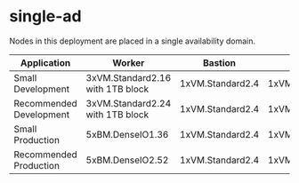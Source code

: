 # single-ad
Nodes in this deployment are placed in a single availability domain.

| Application             | Worker                           | Bastion          | Utility          | Master           |
|-------------------------|----------------------------------|------------------|------------------|------------------|
| Small Development       | 3xVM.Standard2.16 with 1TB block | 1xVM.Standard2.4 | 1xVM.Standard2.8 |                  |                   
| Recommended Development | 3xVM.Standard2.24 with 1TB block | 1xVM.Standard2.4 | 1xVM.Standard2.8 |                  |
| Small Production        | 5xBM.DenseIO1.36                 | 1xVM.Standard2.4 | 1xVM.Standard2.8 | 2xVM.Standard2.8 |                                
| Recommended Production  | 5xBM.DenseIO2.52                 | 1xVM.Standard2.4 | 1xVM.Standard2.8 | 2xVM.Standard2.8 |                    
